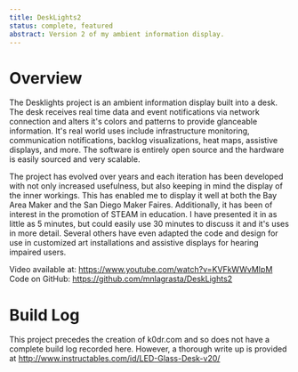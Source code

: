 ```yaml
---
title: DeskLights2
status: complete, featured
abstract: Version 2 of my ambient information display.
---
```


# Overview

The Desklights project is an ambient information display built into a desk. The desk receives real time data and event notifications via network connection and alters it's colors and patterns to provide glanceable information. It's real world uses include infrastructure monitoring, communication notifications, backlog visualizations, heat maps, assistive displays, and more. The software is entirely open source and the hardware is easily sourced and very scalable.

The project has evolved over years and each iteration has been developed with not only increased usefulness, but also keeping in mind the display of the inner workings. This has enabled me to display it well at both the Bay Area Maker and the San Diego Maker Faires. Additionally, it has been of interest in the promotion of STEAM in education. I have presented it in as little as 5 minutes, but could easily use 30 minutes to discuss it and it's uses in more detail. Several others have even adapted the code and design for use in customized art installations and assistive displays for hearing impaired users.

Video available at: https://www.youtube.com/watch?v=KVFkWWvMIpM Code on GitHub: https://github.com/mnlagrasta/DeskLights2

# Build Log

This project precedes the creation of k0dr.com and so does not have a complete build log recorded here. However, a thorough write up is provided at http://www.instructables.com/id/LED-Glass-Desk-v20/
